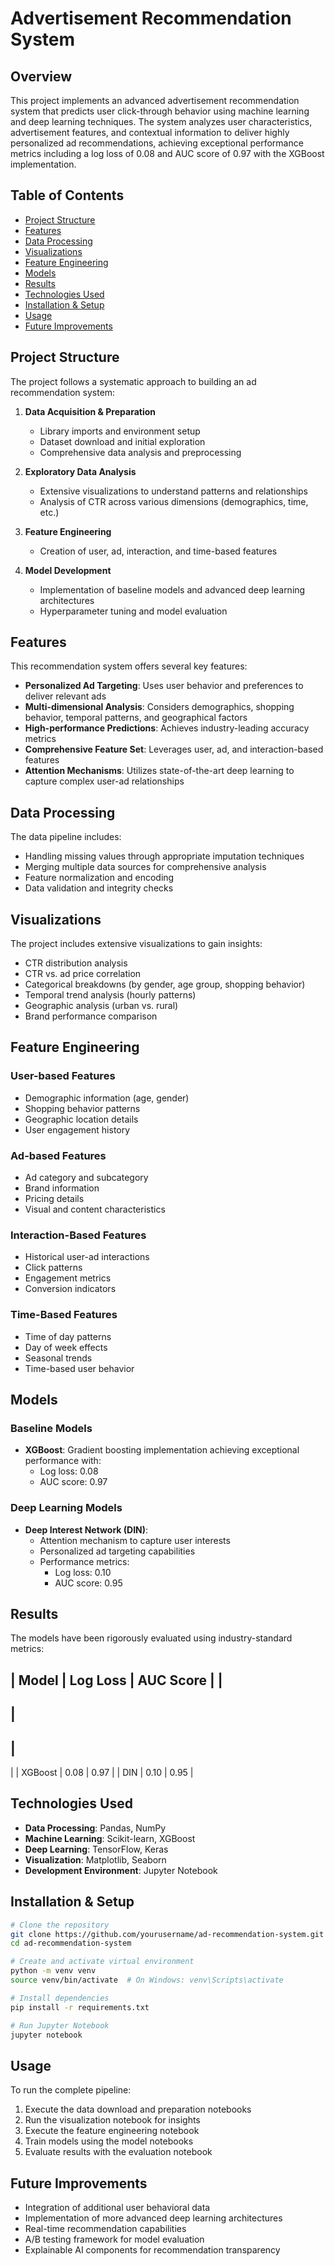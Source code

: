 
# Advertisement Recommendation System

## Overview
This project implements an advanced advertisement recommendation system that predicts user click-through behavior using machine learning and deep learning techniques. The system analyzes user characteristics, advertisement features, and contextual information to deliver highly personalized ad recommendations, achieving exceptional performance metrics including a log loss of 0.08 and AUC score of 0.97 with the XGBoost implementation.

## Table of Contents
- [Project Structure](#project-structure)
- [Features](#features)
- [Data Processing](#data-processing)
- [Visualizations](#visualizations)
- [Feature Engineering](#feature-engineering)
- [Models](#models)
- [Results](#results)
- [Technologies Used](#technologies-used)
- [Installation & Setup](#installation--setup)
- [Usage](#usage)
- [Future Improvements](#future-improvements)

## Project Structure
The project follows a systematic approach to building an ad recommendation system:
1. **Data Acquisition & Preparation**
   - Library imports and environment setup
   - Dataset download and initial exploration
   - Comprehensive data analysis and preprocessing
   
2. **Exploratory Data Analysis**
   - Extensive visualizations to understand patterns and relationships
   - Analysis of CTR across various dimensions (demographics, time, etc.)
   
3. **Feature Engineering**
   - Creation of user, ad, interaction, and time-based features
   
4. **Model Development**
   - Implementation of baseline models and advanced deep learning architectures
   - Hyperparameter tuning and model evaluation

## Features
This recommendation system offers several key features:
- **Personalized Ad Targeting**: Uses user behavior and preferences to deliver relevant ads
- **Multi-dimensional Analysis**: Considers demographics, shopping behavior, temporal patterns, and geographical factors
- **High-performance Predictions**: Achieves industry-leading accuracy metrics
- **Comprehensive Feature Set**: Leverages user, ad, and interaction-based features
- **Attention Mechanisms**: Utilizes state-of-the-art deep learning to capture complex user-ad relationships

## Data Processing
The data pipeline includes:
- Handling missing values through appropriate imputation techniques
- Merging multiple data sources for comprehensive analysis
- Feature normalization and encoding
- Data validation and integrity checks

## Visualizations
The project includes extensive visualizations to gain insights:
- CTR distribution analysis
- CTR vs. ad price correlation
- Categorical breakdowns (by gender, age group, shopping behavior)
- Temporal trend analysis (hourly patterns)
- Geographic analysis (urban vs. rural)
- Brand performance comparison

## Feature Engineering

### User-based Features
- Demographic information (age, gender)
- Shopping behavior patterns
- Geographic location details
- User engagement history

### Ad-based Features
- Ad category and subcategory
- Brand information
- Pricing details
- Visual and content characteristics

### Interaction-Based Features
- Historical user-ad interactions
- Click patterns
- Engagement metrics
- Conversion indicators

### Time-Based Features
- Time of day patterns
- Day of week effects
- Seasonal trends
- Time-based user behavior

## Models

### Baseline Models
- **XGBoost**: Gradient boosting implementation achieving exceptional performance with:
  - Log loss: 0.08
  - AUC score: 0.97

### Deep Learning Models
- **Deep Interest Network (DIN)**:
  - Attention mechanism to capture user interests
  - Personalized ad targeting capabilities
  - Performance metrics:
    - Log loss: 0.10
    - AUC score: 0.95

## Results
The models have been rigorously evaluated using industry-standard metrics:

|
 Model 
|
 Log Loss 
|
 AUC Score 
|
|
-------
|
----------
|
-----------
|
|
 XGBoost 
|
 0.08 
|
 0.97 
|
|
 DIN 
|
 0.10 
|
 0.95 
|

## Technologies Used
- **Data Processing**: Pandas, NumPy
- **Machine Learning**: Scikit-learn, XGBoost
- **Deep Learning**: TensorFlow, Keras
- **Visualization**: Matplotlib, Seaborn
- **Development Environment**: Jupyter Notebook

## Installation & Setup

```bash
# Clone the repository
git clone https://github.com/yourusername/ad-recommendation-system.git
cd ad-recommendation-system

# Create and activate virtual environment
python -m venv venv
source venv/bin/activate  # On Windows: venv\Scripts\activate

# Install dependencies
pip install -r requirements.txt

# Run Jupyter Notebook
jupyter notebook
```

## Usage

To run the complete pipeline:

1. Execute the data download and preparation notebooks
2. Run the visualization notebook for insights
3. Execute the feature engineering notebook
4. Train models using the model notebooks
5. Evaluate results with the evaluation notebook

## Future Improvements

- Integration of additional user behavioral data
- Implementation of more advanced deep learning architectures
- Real-time recommendation capabilities
- A/B testing framework for model evaluation
- Explainable AI components for recommendation transparency
